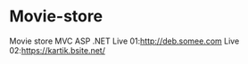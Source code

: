# Movie-store
Movie store MVC ASP .NET
   Live 01:http://deb.somee.com
   Live 02:https://kartik.bsite.net/
